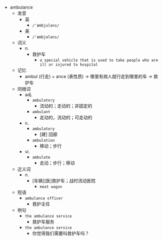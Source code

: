 - ambulance
  - 发音
    - 英
      - `/'æmbjuləns/`
    - 美
      - `/'æmbjələns/`
  - 词义
    - n.
      - 救护车
        - `a special vehicle that is used to take people who are ill or injured to hospital`
  - 记忆
    - ambul (行走) + ance (表性质) → 哪里有病人就行走到哪里的车 → 救护车
  - 同根词
    - adj.
      - `ambulatory`
        - 流动的；走动的；非固定的
      - `ambulant`
        - 走动的，流动的；可走动的
    - n.
      - `ambulatory`
        - [建] 回廊
      - `ambulation`
        - 移动；步行
    - vi.
      - `ambulate`
        - 走动；步行；移动
  - 近义词
    - n.
      - [车辆][医]救护车；战时流动医院
        - `meat wagon`
  - 短语
    - `ambulance officer`
      - 救护主任 
  - 例句
    - `the ambulance service`
      - 救护车服务
    - `the ambulance service`
      - 你觉得我们需要叫救护车吗？

